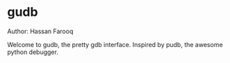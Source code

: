 gudb
=====
Author: Hassan Farooq

Welcome to gudb, the pretty gdb interface. Inspired by pudb, the awesome python debugger.

